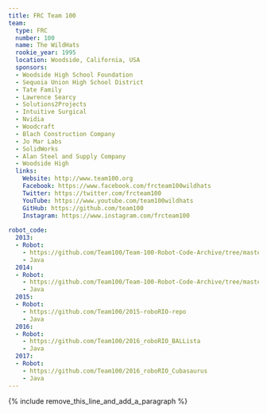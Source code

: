 ```yaml
---
title: FRC Team 100
team:
  type: FRC
  number: 100
  name: The WildHats
  rookie_year: 1995
  location: Woodside, California, USA
  sponsors:
  - Woodside High School Foundation
  - Sequoia Union High School District
  - Tate Family
  - Lawrence Searcy
  - Solutions2Projects
  - Intuitive Surgical
  - Nvidia
  - Woodcraft
  - Blach Construction Company
  - Jo Mar Labs
  - SolidWorks
  - Alan Steel and Supply Company
  - Woodside High
  links:
    Website: http://www.team100.org
    Facebook: https://www.facebook.com/frcteam100wildhats
    Twitter: https://twitter.com/frcteam100
    YouTube: https://www.youtube.com/team100wildhats
    GitHub: https://github.com/team100
    Instagram: https://www.instagram.com/frcteam100
    
robot_code:
  2013:
  - Robot:
    - https://github.com/Team100/Team-100-Robot-Code-Archive/tree/master/OrangaHang
    - Java
  2014:
  - Robot:
    - https://github.com/Team100/Team-100-Robot-Code-Archive/tree/master/Ballrus
    - Java
  2015:
  - Robot:
    - https://github.com/Team100/2015-roboRIO-repo
    - Java
  2016:
  - Robot:
    - https://github.com/Team100/2016_roboRIO_BALLista
    - Java
  2017:
  - Robot:
    - https://github.com/Team100/2016_roboRIO_Cubasaurus
    - Java
---
```


{% include remove_this_line_and_add_a_paragraph %}
